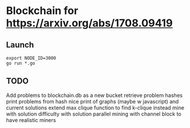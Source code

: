 # Blockchain for https://arxiv.org/abs/1708.09419


## Launch

```
export NODE_ID=3000
go run *.go
```


## TODO

Add problems to blockchain.db as a new bucket
retrieve problem hashes
print problems from hash
nice print of graphs (maybe w javascript) and current solutions
extend max clique function to find k-clique instead
mine with solution
difficulty with solution
parallel mining with channel block to have realistic miners